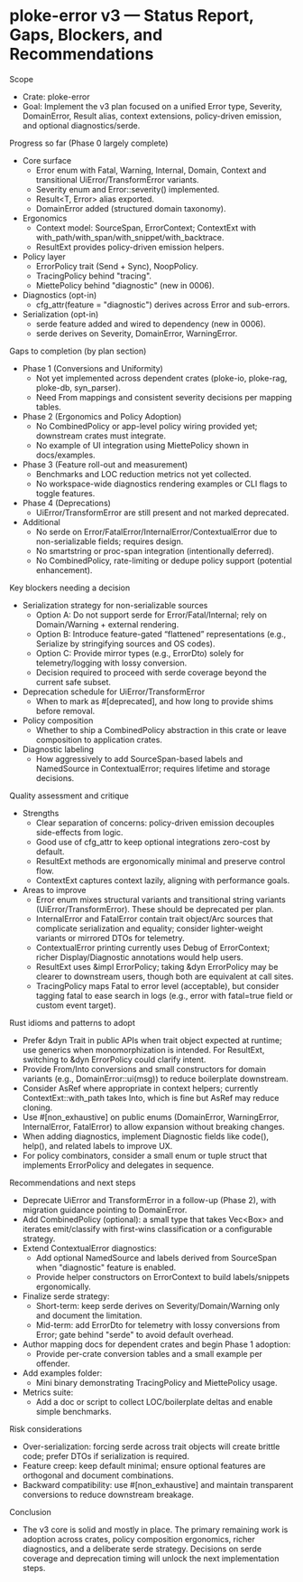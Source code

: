 # ploke-error v3 — Status Report, Gaps, Blockers, and Recommendations

Scope
- Crate: ploke-error
- Goal: Implement the v3 plan focused on a unified Error type, Severity, DomainError, Result alias, context extensions, policy-driven emission, and optional diagnostics/serde.

Progress so far (Phase 0 largely complete)
- Core surface
  - Error enum with Fatal, Warning, Internal, Domain, Context and transitional UiError/TransformError variants.
  - Severity enum and Error::severity() implemented.
  - Result<T, Error> alias exported.
  - DomainError added (structured domain taxonomy).
- Ergonomics
  - Context model: SourceSpan, ErrorContext; ContextExt with with_path/with_span/with_snippet/with_backtrace.
  - ResultExt provides policy-driven emission helpers.
- Policy layer
  - ErrorPolicy trait (Send + Sync), NoopPolicy.
  - TracingPolicy behind "tracing".
  - MiettePolicy behind "diagnostic" (new in 0006).
- Diagnostics (opt-in)
  - cfg_attr(feature = "diagnostic") derives across Error and sub-errors.
- Serialization (opt-in)
  - serde feature added and wired to dependency (new in 0006).
  - serde derives on Severity, DomainError, WarningError.

Gaps to completion (by plan section)
- Phase 1 (Conversions and Uniformity)
  - Not yet implemented across dependent crates (ploke-io, ploke-rag, ploke-db, syn_parser).
  - Need From mappings and consistent severity decisions per mapping tables.
- Phase 2 (Ergonomics and Policy Adoption)
  - No CombinedPolicy or app-level policy wiring provided yet; downstream crates must integrate.
  - No example of UI integration using MiettePolicy shown in docs/examples.
- Phase 3 (Feature roll-out and measurement)
  - Benchmarks and LOC reduction metrics not yet collected.
  - No workspace-wide diagnostics rendering examples or CLI flags to toggle features.
- Phase 4 (Deprecations)
  - UiError/TransformError are still present and not marked deprecated.
- Additional
  - No serde on Error/FatalError/InternalError/ContextualError due to non-serializable fields; requires design.
  - No smartstring or proc-span integration (intentionally deferred).
  - No CombinedPolicy, rate-limiting or dedupe policy support (potential enhancement).

Key blockers needing a decision
- Serialization strategy for non-serializable sources
  - Option A: Do not support serde for Error/Fatal/Internal; rely on Domain/Warning + external rendering.
  - Option B: Introduce feature-gated “flattened” representations (e.g., Serialize by stringifying sources and OS codes).
  - Option C: Provide mirror types (e.g., ErrorDto) solely for telemetry/logging with lossy conversion.
  - Decision required to proceed with serde coverage beyond the current safe subset.
- Deprecation schedule for UiError/TransformError
  - When to mark as #[deprecated], and how long to provide shims before removal.
- Policy composition
  - Whether to ship a CombinedPolicy abstraction in this crate or leave composition to application crates.
- Diagnostic labeling
  - How aggressively to add SourceSpan-based labels and NamedSource in ContextualError; requires lifetime and storage decisions.

Quality assessment and critique
- Strengths
  - Clear separation of concerns: policy-driven emission decouples side-effects from logic.
  - Good use of cfg_attr to keep optional integrations zero-cost by default.
  - ResultExt methods are ergonomically minimal and preserve control flow.
  - ContextExt captures context lazily, aligning with performance goals.
- Areas to improve
  - Error enum mixes structural variants and transitional string variants (UiError/TransformError). These should be deprecated per plan.
  - InternalError and FatalError contain trait object/Arc sources that complicate serialization and equality; consider lighter-weight variants or mirrored DTOs for telemetry.
  - ContextualError printing currently uses Debug of ErrorContext; richer Display/Diagnostic annotations would help users.
  - ResultExt uses &impl ErrorPolicy; taking &dyn ErrorPolicy may be clearer to downstream users, though both are equivalent at call sites.
  - TracingPolicy maps Fatal to error level (acceptable), but consider tagging fatal to ease search in logs (e.g., error with fatal=true field or custom event target).

Rust idioms and patterns to adopt
- Prefer &dyn Trait in public APIs when trait object expected at runtime; use generics when monomorphization is intended. For ResultExt, switching to &dyn ErrorPolicy could clarify intent.
- Provide From/Into conversions and small constructors for domain variants (e.g., DomainError::ui(msg)) to reduce boilerplate downstream.
- Consider AsRef<Path> where appropriate in context helpers; currently ContextExt::with_path takes Into<PathBuf>, which is fine but AsRef<Path> may reduce cloning.
- Use #[non_exhaustive] on public enums (DomainError, WarningError, InternalError, FatalError) to allow expansion without breaking changes.
- When adding diagnostics, implement Diagnostic fields like code(), help(), and related labels to improve UX.
- For policy combinators, consider a small enum or tuple struct that implements ErrorPolicy and delegates in sequence.

Recommendations and next steps
- Deprecate UiError and TransformError in a follow-up (Phase 2), with migration guidance pointing to DomainError.
- Add CombinedPolicy (optional): a small type that takes Vec<Box<dyn ErrorPolicy>> and iterates emit/classify with first-wins classification or a configurable strategy.
- Extend ContextualError diagnostics:
  - Add optional NamedSource and labels derived from SourceSpan when "diagnostic" feature is enabled.
  - Provide helper constructors on ErrorContext to build labels/snippets ergonomically.
- Finalize serde strategy:
  - Short-term: keep serde derives on Severity/Domain/Warning only and document the limitation.
  - Mid-term: add ErrorDto for telemetry with lossy conversions from Error; gate behind "serde" to avoid default overhead.
- Author mapping docs for dependent crates and begin Phase 1 adoption:
  - Provide per-crate conversion tables and a small example per offender.
- Add examples folder:
  - Mini binary demonstrating TracingPolicy and MiettePolicy usage.
- Metrics suite:
  - Add a doc or script to collect LOC/boilerplate deltas and enable simple benchmarks.

Risk considerations
- Over-serialization: forcing serde across trait objects will create brittle code; prefer DTOs if serialization is required.
- Feature creep: keep default minimal; ensure optional features are orthogonal and document combinations.
- Backward compatibility: use #[non_exhaustive] and maintain transparent conversions to reduce downstream breakage.

Conclusion
- The v3 core is solid and mostly in place. The primary remaining work is adoption across crates, policy composition ergonomics, richer diagnostics, and a deliberate serde strategy. Decisions on serde coverage and deprecation timing will unlock the next implementation steps.
